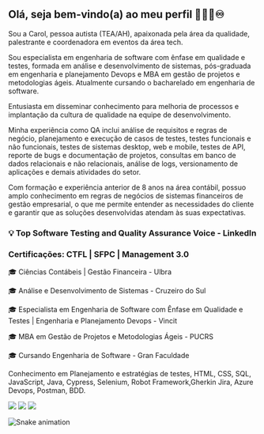 ## Olá, seja bem-vindo(a) ao meu perfil 🙋🏾‍♀️♾️

Sou a Carol, pessoa autista (TEA/AH), apaixonada pela área da qualidade, palestrante e coordenadora em eventos da área tech.

Sou especialista em engenharia de software com ênfase em qualidade e testes, formada em análise e desenvolvimento de sistemas, pós-graduada em engenharia e planejamento Devops e MBA em gestão de projetos e metodologias ágeis. Atualmente cursando o bacharelado em engenharia de software.

Entusiasta em disseminar conhecimento para melhoria de processos e implantação da cultura de qualidade na equipe de desenvolvimento.

Minha experiência como QA inclui análise de requisitos e regras de negócio, planejamento e execução de casos de testes, testes funcionais e não funcionais, testes de sistemas desktop, web e mobile, testes de API, reporte de bugs e documentação de projetos, consultas em banco de dados relacionais e não relacionais, análise de logs, versionamento de aplicações e demais atividades do setor.

Com formação e experiência anterior de 8 anos na área contábil, possuo amplo conhecimento em regras de negócios de sistemas financeiros de gestão empresarial, o que me permite entender as necessidades do cliente e garantir que as soluções desenvolvidas atendam às suas expectativas.

### 💡 Top Software Testing and Quality Assurance Voice - LinkedIn
 
### Certificações: CTFL | SFPC | Management 3.0

🎓 Ciências Contábeis | Gestão Financeira - Ulbra

🎓 Análise e Desenvolvimento de Sistemas - Cruzeiro do Sul

🎓 Especialista em Engenharia de Software com Ênfase em Qualidade e Testes | Engenharia e Planejamento Devops - Vincit

🎓  MBA em Gestão de Projetos e Metodologias Ágeis - PUCRS

🎓 Cursando Engenharia de Software - Gran Faculdade

Conhecimento em Planejamento e estratégias de testes, HTML, CSS, SQL, JavaScript, Java, Cypress, Selenium, Robot Framework,Gherkin Jira, Azure Devops, Postman, BDD.


<div> 
<a href = "mailto:carolinelopespaier@gmail.com"><img src="https://img.shields.io/badge/-Gmail-%23333?style=for-the-badge&logo=gmail&logoColor=red" target="_blank"></a>
<a href="https://instagram.com/carolpaier.qa" target="_blank"><img src="https://img.shields.io/badge/-Instagram-%23E4405F?style=for-the-badge&logo=instagram&logoColor=white" target="_blank"></a>
<a href="https://www.linkedin.com/in/carolinepaier" target="_blank"><img src="https://img.shields.io/badge/-LinkedIn-%230077B5?style=for-the-badge&logo=linkedin&logoColor=white" target="_blank"></a> 
    
![Snake animation](https://github.com/carolpaier/carolpaier/blob/output/github-contribution-grid-snake.svg)
 
